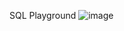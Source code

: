 SQL Playground 
![image](https://github.com/Perkun93/SQL-Playground/assets/67223915/2f8753c2-cc33-4fc8-8b44-390fb6f8d5b0)
